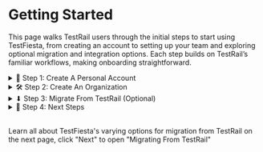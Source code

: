 # Getting Started

This page walks TestRail users through the initial steps to start using TestFiesta, from creating an account to setting up your team and exploring optional migration and integration options. Each step builds on TestRail’s familiar workflows, making onboarding straightforward.

<details>

<summary>👤 Step 1: Create A Personal Account </summary>

* **Action:** Sign up for a free personal account at [app.testfiesta.com/signup](https://app.testfiesta.com/signup) by entering your email, username, first name, last name, and password.
* **Details:** No payment is required. This creates a private workspace for solo testing, where you can create test cases, runs, and plans without collaboration features. It’s similar to a single-user TestRail project but allows experimentation with TestFiesta’s features like tags and dashboards.
* **For TestRail Users:** Unlike TestRail’s immediate project setup, TestFiesta’s private workspace lets you test the platform before committing to team workflows.
* **Tip:** Explore the private workspace to try creating a test case or viewing the dashboard before moving to team setup.

</details>

<details>

<summary>🛠️  Step 2: Create An Organization</summary>

* **Action:** Upgrade to an organization workspace ($10 per user/month) to enable team collaboration. From your personal account, go to Admin > Organizations, click “Create Organization,” and follow the prompts to set it up.
* **Details:** An organization unlocks user invitations, role assignments (e.g., Tester, Admin, Owner), and integrations (e.g., Jira, TestRail). Invite team members via Admin > Users by entering their emails and assigning roles/tags (e.g., “QA Team”). You can join multiple organizations and switch between them via the dashboard. A 14-day free trial lets you invite unlimited users to test collaborative features.
* **For TestRail Users:** This mirrors TestRail’s user management but adds tags for user filtering and project-level roles for granular control, unlike TestRail’s rigid permissions.
* **Tip:** Start with a trial organization to test team workflows. Use tags to organize users by department (e.g., “Mobile QA”). See [docs.testfiesta.com/administration-tab/users/inviting-a-user](https://docs.testfiesta.com/administration-tab/users/inviting-a-user).

</details>

<details>

<summary>⬇  Step 3: Migrate From TestRail (Optional)</summary>

* **Action:** Connect TestFiesta to external tools like Jira, GitHub, or CI/CD pipelines to enhance testing workflows.
* **Details:** Integrations include issue tracking (Jira, GitHub), storage (AWS, Google Cloud, Dropbox), and automation via tacotruck. These streamline defect management and automated result reporting. For setup instructions, see the Integration Deeper Dive section (for issue tracking and storage) and API and Automation section (for tacotruck).
* **For TestRail Users:** TestFiesta’s integrations are more streamlined than TestRail’s plugins, with tacotruck simplifying automation compared to TestRail’s API scripting.
* **Tip:** Test integrations in a staging project to ensure compatibility. Use Help & Feedback for setup issues.

</details>

<details>

<summary>👣 Step 4: Next Steps</summary>

After completing these steps, create a project in the Projects tab to organize test cases, explore demo projects to learn features, and use dashboards to track progress. TestFiesta’s intuitive setup makes transitioning from TestRail seamless. For support, visit [docs.testfiesta.com](https://docs.testfiesta.com) or use Help & Feedback.

</details>

\
Learn all about TestFiesta's varying options for migration from TestRail on the next page, click "Next" to open "Migrating From TestRail"

